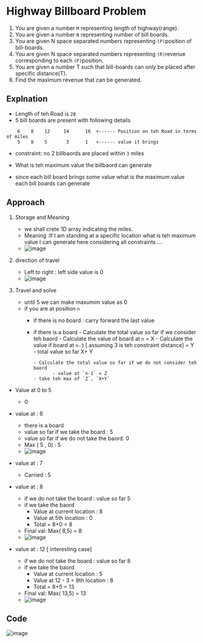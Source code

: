 # Highway Billboard Problem 

1. You are given a number `M` representing length of highway(range).
2. You are given a number `N` representing number of bill boards.
3. You are given N space separated numbers representing `(P)`position of bill-boards.
4. You are given N space separated numbers representing `(R)`revenue corresponding to each `(P)`position.
5. You are given a number T such that bill-boards can only be placed after specific distance(T).
6. Find the maximum revenue that can be generated.

## Explnation
- Length of teh Road is `20`
- 5 bill boards are present with following details
````
    6    8    12     14      16  <------ Position on teh Road in terms of miles 
    5    8    5       3      1   <------ value it brings

````
- constraint: no 2 billbaords are placed within `3` miles
- What is teh maximum value the billbaord can generate  

- since each bill board brings some value what is the maximum value each bill boards can generate 


## Approach 

1. Storage and Meaning 
   - we shall crete 1D array indicating the miles.
   - Meaning :If I am standing at a specific location what is teh maximum value I can generate here considering all constraints ....
   - ![image](https://user-images.githubusercontent.com/8110582/171667734-62ff28ab-18c8-44a9-b24a-c623c8b604eb.png)

2. direction of travel 
   - Left to right  : left side value is 0
   - ![image](https://user-images.githubusercontent.com/8110582/171667785-d99f5b46-66fc-4e55-b8ca-b0b2561995f5.png)

3. Travel and solve
   - until 5 we can make maxumim value as 0
   -  if you are at position `n`
       - if there is no board : carry forward the last value 
       - if there is a board 
             - Calculate the total value so far if we consider teh baord 
                    - Calculate the value of board at `n` = X
                    - Calculate the value if board at `n-3` [ assuming 3 is teh constraint distance] = Y
                    - total value so far  X+ Y

             - Calculate the total value so far if we do not consider teh baord 
                    - value at `n-1` = Z 
             - take teh max of `Z`, `X+Y`


 - Value at 0 to 5 
    -    0 
-   value at : 6
    - there is a board 
    - value so far if we take the board : 5
    - value so far if we do not take the baord: 0
    - Max ( 5 , 0)  : 5
    - ![image](https://user-images.githubusercontent.com/8110582/171669502-3d741be4-5975-45c1-9a28-6d39c9f3f71f.png)

-   value at : 7
    - Carried : 5   
-   value at : 8
    -  if we do not take the board : value so far 5
    -  if we take the baord 
          -  Value at current location : 8
          -  Value at 5th location : 0
          -  Total = 8+0 = 8
    -  Final val: Max( 8,5) = 8 
    -  ![image](https://user-images.githubusercontent.com/8110582/171670110-245e4fb6-3ce5-44c5-9dba-d3cb028445e1.png)

-   value at : 12 [ interesting case] 
    -   if we do not take the board : value so far 8
    -   if we take the baord 
          -  Value at current location : 5
          -  Value at 12 - 3 = 9th location : 8
          -  Total = 8+5 = 13
    -  Final val: Max( 13,5) = 13
    -  ![image](https://user-images.githubusercontent.com/8110582/171674998-e2024819-f412-401b-9058-b8fb959949c1.png)


## Code
![image](https://user-images.githubusercontent.com/8110582/171675204-08afdb99-7b06-4979-86ba-734eb824de1d.png)

